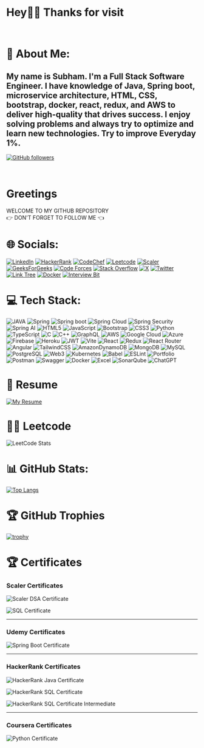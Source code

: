 # Hey🙋‍♂️ Thanks for visit

<br>

# 💫 About Me:

## My name is Subham. I'm a Full Stack Software Engineer. I have knowledge of Java, Spring boot, microservice architecture, HTML, CSS, bootstrap, docker, react, redux, and AWS to deliver high-quality that drives success. I enjoy solving problems and always try to optimize and learn new technologies. Try to improve Everyday 1%.

[![GitHub followers](https://img.shields.io/github/followers/SubhamKrGuptaDev?style=for-the-badge)](https://github.com/SubhamKrGuptaDev)

<br>

# Greetings

WELCOME TO MY GITHUB REPOSITORY
<BR>
👉 DON'T FORGET TO FOLLOW ME 👈

# 🌐 Socials:

[![LinkedIn](https://img.shields.io/badge/LinkedIn-0077B5?style=for-the-badge&logo=linkedin&logoColor=white)](https://www.linkedin.com/in/subham-kr-gupta/) [![HackerRank](https://img.shields.io/badge/-Hackerrank-2EC866?style=for-the-badge&logo=HackerRank&logoColor=white)](https://www.hackerrank.com/profile/subham7031979) [![CodeChef](https://img.shields.io/badge/-CodeChef-5B4638?style=for-the-badge&logo=CodeChef&logoColor=white)](https://www.codechef.com/users/subham7031) [![Leetcode](https://img.shields.io/badge/-LeetCode-FFA116?style=for-the-badge&logo=LeetCode&logoColor=black)](https://leetcode.com/u/SubhamKrGuptaDev/) [![Scaler](https://img.shields.io/badge/_Scaler_-black?style=for-the-badge)](https://www.scaler.com/academy/profile/4124fcd72452) [![GeeksForGeeks](https://img.shields.io/badge/GeeksforGeeks-298D46?style=for-the-badge&logo=geeksforgeeks&logoColor=white)](https://www.geeksforgeeks.org/user/subham7031979/) [![Code Forces](https://img.shields.io/badge/_CodeForces_-black?style=for-the-badge&logo=codeforces)](https://codeforces.com/profile/SubhamKrGupta) [![Stack Overflow](https://img.shields.io/badge/Stack_Overflow-FE7A16?style=for-the-badge&logo=stack-overflow&logoColor=white)](https://stackoverflow.com/users/14772343/subham-kr-gupta) [![X](https://img.shields.io/badge/X-000000?style=for-the-badge&logo=x&logoColor=white)](https://x.com/SubDeveloper) [![Twitter](https://img.shields.io/badge/Twitter-1DA1F2?style=for-the-badge&logo=twitter&logoColor=white)](https://x.com/SubDeveloper) [![Link Tree](https://img.shields.io/badge/linktree-39E09B?style=for-the-badge&logo=linktree&logoColor=white)](https://linktr.ee/SubDeveloper) [![Docker](https://img.shields.io/badge/Docker-2CA5E0?style=for-the-badge&logo=docker&logoColor=white)](https://hub.docker.com/u/subhamkrgupta) [![Interview Bit](https://img.shields.io/badge/_Interview%20Bit_-black?style=for-the-badge&logoColor=%236DB33F&color=black)
](https://www.interviewbit.com/profile/subham-gupta_710/)

# 💻 Tech Stack:

![JAVA](https://img.shields.io/badge/Java-ED8B00?style=for-the-badge&logo=openjdk&logoColor=white) ![Spring](https://img.shields.io/badge/Spring-6DB33F?style=for-the-badge&logo=spring&logoColor=white) ![Spring boot](https://img.shields.io/badge/Spring_Boot-F2F4F9?style=for-the-badge&logo=spring-boot) ![Spring Cloud](https://img.shields.io/badge/_Spring%20Cloud_-black?style=for-the-badge&logo=springboot&logoColor=%236DB33F&color=black)
![Spring Security](https://img.shields.io/badge/Spring_Security-6DB33F?style=for-the-badge&logo=Spring-Security&logoColor=white) ![Spring AI](https://img.shields.io/badge/_Spring%20AI_-black?style=for-the-badge&logo=Spring) ![HTML5](https://img.shields.io/badge/html5-%23E34F26.svg?style=for-the-badge&logo=html5&logoColor=white) ![JavaScript](https://img.shields.io/badge/javascript-%23323330.svg?style=for-the-badge&logo=javascript&logoColor=%23F7DF1E) ![Bootstrap](https://img.shields.io/badge/bootstrap-%238511FA.svg?style=for-the-badge&logo=bootstrap&logoColor=white) ![CSS3](https://img.shields.io/badge/css3-%231572B6.svg?style=for-the-badge&logo=css3&logoColor=white) ![Python](https://img.shields.io/badge/python-3670A0?style=for-the-badge&logo=python&logoColor=ffdd54) ![TypeScript](https://img.shields.io/badge/TypeScript-007ACC?style=for-the-badge&logo=typescript&logoColor=white) ![C](https://img.shields.io/badge/C-00599C?style=for-the-badge&logo=c&logoColor=white) ![C++](https://img.shields.io/badge/C%2B%2B-00599C?style=for-the-badge&logo=c%2B%2B&logoColor=white) ![GraphQL](https://img.shields.io/badge/-GraphQL-E10098?style=for-the-badge&logo=graphql&logoColor=white) ![AWS](https://img.shields.io/badge/Amazon_AWS-232F3E?style=for-the-badge&logo=amazon-aws&logoColor=white) ![Google Cloud](https://img.shields.io/badge/Google_Cloud-4285F4?style=for-the-badge&logo=google-cloud&logoColor=white) ![Azure](https://img.shields.io/badge/Microsoft_Azure-0089D6?style=for-the-badge&logo=microsoft-azure&logoColor=white) ![Firebase](https://img.shields.io/badge/firebase-%23039BE5.svg?style=for-the-badge&logo=firebase) ![Heroku](https://img.shields.io/badge/heroku-%23430098.svg?style=for-the-badge&logo=heroku&logoColor=white) ![JWT](https://img.shields.io/badge/JWT-black?style=for-the-badge&logo=JSON%20web%20tokens) ![Vite](https://img.shields.io/badge/Vite-B73BFE?style=for-the-badge&logo=vite&logoColor=FFD62E) ![React](https://img.shields.io/badge/react-%2320232a.svg?style=for-the-badge&logo=react&logoColor=%2361DAFB) ![Redux](https://img.shields.io/badge/Redux-593D88?style=for-the-badge&logo=redux&logoColor=white) ![React Router](https://img.shields.io/badge/React_Router-CA4245?style=for-the-badge&logo=react-router&logoColor=white) ![Angular](https://img.shields.io/badge/Angular-DD0031?style=for-the-badge&logo=angular&logoColor=white) ![TailwindCSS](https://img.shields.io/badge/tailwindcss-%2338B2AC.svg?style=for-the-badge&logo=tailwind-css&logoColor=white) ![AmazonDynamoDB](https://img.shields.io/badge/Amazon%20DynamoDB-4053D6?style=for-the-badge&logo=Amazon%20DynamoDB&logoColor=white) ![MongoDB](https://img.shields.io/badge/MongoDB-%234ea94b.svg?style=for-the-badge&logo=mongodb&logoColor=white) ![MySQL](https://img.shields.io/badge/mysql-%2300000f.svg?style=for-the-badge&logo=mysql&logoColor=white) ![PostgreSQL](https://img.shields.io/badge/postgres-%23316192.svg?style=for-the-badge&logo=postgresql&logoColor=white) ![Web3](https://img.shields.io/badge/web3%20js-F16822?style=for-the-badge&logo=web3.js&logoColor=white) ![Kubernetes](https://img.shields.io/badge/kubernetes-%23326ce5.svg?style=for-the-badge&logo=kubernetes&logoColor=white) ![Babel](https://img.shields.io/badge/Babel-F9DC3e?style=for-the-badge&logo=babel&logoColor=black) ![ESLint](https://img.shields.io/badge/ESLint-4B3263?style=for-the-badge&logo=eslint&logoColor=white) ![Portfolio](https://img.shields.io/badge/Portfolio-%23000000.svg?style=for-the-badge&logo=firefox&logoColor=#FF7139) ![Postman](https://img.shields.io/badge/Postman-FF6C37?style=for-the-badge&logo=postman&logoColor=white) ![Swagger](https://img.shields.io/badge/-Swagger-%23Clojure?style=for-the-badge&logo=swagger&logoColor=white) ![Docker](https://img.shields.io/badge/docker-%230db7ed.svg?style=for-the-badge&logo=docker&logoColor=white) ![Excel](https://img.shields.io/badge/Microsoft_Excel-217346?style=for-the-badge&logo=microsoft-excel&logoColor=white) ![SonarQube](https://img.shields.io/badge/Sonarqube-5190cf?style=for-the-badge&logo=sonarqube&logoColor=white) ![ChatGPT](https://img.shields.io/badge/ChatGPT-74aa9c?style=for-the-badge&logo=openai&logoColor=white)

# 📄 Resume

[![My Resume](./SubhamKrGupta.png)](https://drive.google.com/file/d/16EYApYNP-DwtBzCaZyD4oPx84ARqytPl/view?usp=sharing)

# 🧑‍💻 Leetcode

![LeetCode Stats](https://leetcode.card.workers.dev/SubhamKrGuptaDev?theme=dark&font=baloo&extension=activity)

# 📊 GitHub Stats:

[![Top Langs](https://github-readme-stats.vercel.app/api/top-langs/?username=SubhamKrGuptaDev&layout=pie)](https://github.com/anuraghazra/github-readme-stats)

# 🏆 GitHub Trophies

[![trophy](https://github-profile-trophy.vercel.app/?username=SubhamKrGuptaDev)](https://github.com/ryo-ma/github-profile-trophy)

# 🏆 Certificates

### Scaler Certificates

![Scaler DSA Certificate](./Scaler%20DSA%20Certificate.png)

![SQL Certificate](./Scaler%20SQL%20Certificate.png)

---

### Udemy Certificates

![Spring Boot Certificate](./Screenshot%202024-05-17%20002041.png)

---

### HackerRank Certificates

![HackerRank Java Certificate](./HackerRank%20Java%20basic.png)

![HackerRank SQL Certificate](./HackerRank%20Sql%20Basic.png)

![HackerRank SQL Certificate Intermediate](./HackerRank%20SQL%20Certificate%20Intermediate.png)

---

### Coursera Certificates

![Python Certificate](./Python.png)
